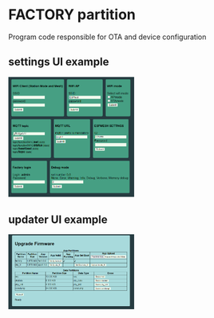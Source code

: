 # FACTORY partition

Program code responsible for OTA and device configuration
## settings UI example

<img src="img/settings.PNG" width="50%">

## updater UI example

<img src="img/update.PNG" width="50%">